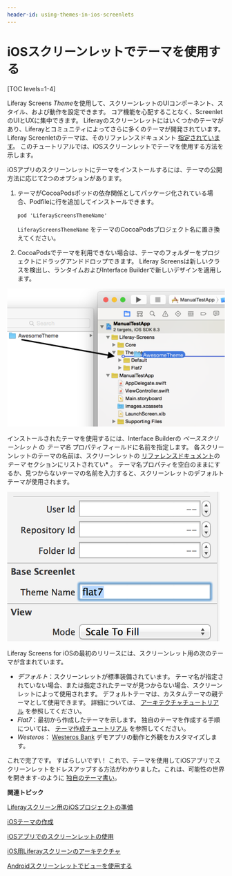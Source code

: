 ```yaml
---
header-id: using-themes-in-ios-screenlets
---
```


# iOSスクリーンレットでテーマを使用する

[TOC levels=1-4]

Liferay Screens *Theme*を使用して、スクリーンレットのUIコンポーネント、スタイル、および動作を設定できます。 コア機能を心配することなく、ScreenletのUIとUXに集中できます。 Liferayのスクリーンレットにはいくつかのテーマがあり、Liferayとコミュニティによってさらに多くのテーマが開発されています。 Liferay Screenletのテーマは、そのリファレンスドキュメント [指定されています](/docs/7-1/reference/-/knowledge_base/r/screenlets-in-liferay-screens-for-ios)。 このチュートリアルでは、iOSスクリーンレットでテーマを使用する方法を示します。

iOSアプリのスクリーンレットにテーマをインストールするには、テーマの公開方法に応じて2つのオプションがあります。

1.  テーマがCocoaPodsポッドの依存関係としてパッケージ化されている場合、Podfileに行を追加してインストールできます。
   
        pod 'LiferayScreensThemeName'

    `LiferayScreensThemeName` をテーマのCocoaPodsプロジェクト名に置き換えてください。

2.  CocoaPodsでテーマを利用できない場合は、テーマのフォルダーをプロジェクトにドラッグアンドドロップできます。 Liferay Screensは新しいクラスを検出し、ランタイムおよびInterface Builderで新しいデザインを適用します。

![図1：テーマをXcodeプロジェクトにインストールするには、テーマのフォルダーをドラッグアンドドロップします。](../../../images/screens-ios-xcode-install-theme.png)

インストールされたテーマを使用するには、Interface Builderの *ベーススクリーンレット* の *テーマ名* プロパティフィールドに名前を指定します。 各スクリーンレットのテーマの名前は、スクリーンレットの [リファレンスドキュメント](/docs/7-1/reference/-/knowledge_base/r/screenlets-in-liferay-screens-for-ios)の *テーマ* セクションにリストされてい* 。 テーマ名プロパティを空白のままにするか、見つからないテーマの名前を入力すると、スクリーンレットのデフォルトテーマが使用されます。</p>

![図2：Interface Builderでは、*テーマ名*フィールドに名前を入力してスクリーンレットのテーマを指定します。これにより、スクリーンレットの <code>themeName</code> プロパティが設定されます。](../../../images/screens-ios-themes-property.png)

Liferay Screens for iOSの最初のリリースには、スクリーンレット用の次のテーマが含まれています。

  - *デフォルト*：スクリーンレットが標準装備されています。 テーマ名が指定されていない場合、または指定されたテーマが見つからない場合、スクリーンレットによって使用されます。 デフォルトテーマは、カスタムテーマの親テーマとして使用できます。 詳細については、 [アーキテクチャチュートリアル](/docs/7-1/tutorials/-/knowledge_base/t/architecture-of-liferay-screens-for-ios) を参照してください。
  - *Flat7*：最初から作成したテーマを示します。 独自のテーマを作成する手順については、 [テーマ作成チュートリアル](/docs/7-1/tutorials/-/knowledge_base/t/creating-ios-themes) を参照してください。
  - *Westeros*： [Westeros Bank](https://github.com/liferay/liferay-screens/tree/master/ios/Samples/WesterosBank) デモアプリの動作と外観をカスタマイズします。

これで完了です。 すばらしいです\！ これで、テーマを使用してiOSアプリでスクリーンレットをドレスアップする方法がわかりました。これは、可能性の世界を開きます-のように [独自のテーマ書い](/docs/7-1/tutorials/-/knowledge_base/t/creating-ios-themes)。

**関連トピック**

[Liferayスクリーン用のiOSプロジェクトの準備](/docs/7-1/tutorials/-/knowledge_base/t/preparing-ios-projects-for-liferay-screens)

[iOSテーマの作成](/docs/7-1/tutorials/-/knowledge_base/t/creating-ios-themes)

[iOSアプリでのスクリーンレットの使用](/docs/7-1/tutorials/-/knowledge_base/t/using-screenlets-in-ios-apps)

[iOS用Liferayスクリーンのアーキテクチャ](/docs/7-1/tutorials/-/knowledge_base/t/architecture-of-liferay-screens-for-ios)

[Androidスクリーンレットでビューを使用する](/docs/7-1/tutorials/-/knowledge_base/t/using-views-in-android-screenlets)

